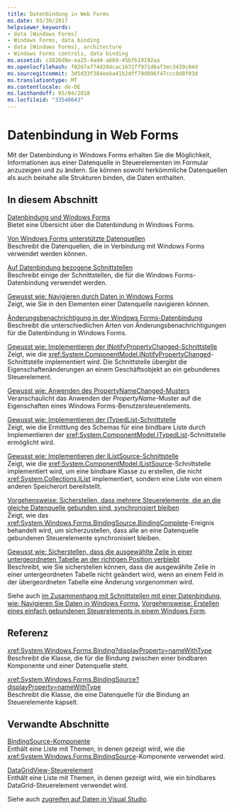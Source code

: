 ```yaml
---
title: Datenbindung in Web Forms
ms.date: 03/30/2017
helpviewer_keywords:
- data [Windows Forms]
- Windows Forms, data binding
- data [Windows Forms], architecture
- Windows Forms controls, data binding
ms.assetid: c3826d8e-ea25-4ad4-a669-45bfb19192aa
ms.openlocfilehash: f0267a774d284cac1672ff971d6af3ec3439c84d
ms.sourcegitcommit: 3d5d33f384eeba41b2dff79d096f47ccc8d8f03d
ms.translationtype: MT
ms.contentlocale: de-DE
ms.lasthandoff: 05/04/2018
ms.locfileid: "33540643"
---
```

# <a name="windows-forms-data-binding"></a>Datenbindung in Web Forms
Mit der Datenbindung in Windows Forms erhalten Sie die Möglichkeit, Informationen aus einer Datenquelle in Steuerelementen im Formular anzuzeigen und zu ändern. Sie können sowohl herkömmliche Datenquellen als auch beinahe alle Strukturen binden, die Daten enthalten.  
  
## <a name="in-this-section"></a>In diesem Abschnitt  
 [Datenbindung und Windows Forms](../../../docs/framework/winforms/data-binding-and-windows-forms.md)  
 Bietet eine Übersicht über die Datenbindung in Windows Forms.  
  
 [Von Windows Forms unterstützte Datenquellen](../../../docs/framework/winforms/data-sources-supported-by-windows-forms.md)  
 Beschreibt die Datenquellen, die in Verbindung mit Windows Forms verwendet werden können.  
  
 [Auf Datenbindung bezogene Schnittstellen](../../../docs/framework/winforms/interfaces-related-to-data-binding.md)  
 Beschreibt einige der Schnittstellen, die für die Windows Forms-Datenbindung verwendet werden.  
  
 [Gewusst wie: Navigieren durch Daten in Windows Forms](../../../docs/framework/winforms/how-to-navigate-data-in-windows-forms.md)  
 Zeigt, wie Sie in den Elementen einer Datenquelle navigieren können.  
  
 [Änderungsbenachrichtigung in der Windows Forms-Datenbindung](../../../docs/framework/winforms/change-notification-in-windows-forms-data-binding.md)  
 Beschreibt die unterschiedlichen Arten von Änderungsbenachrichtigungen für die Datenbindung in Windows Forms.  
  
 [Gewusst wie: Implementieren der INotifyPropertyChanged-Schnittstelle](../../../docs/framework/winforms/how-to-implement-the-inotifypropertychanged-interface.md)  
 Zeigt, wie die <xref:System.ComponentModel.INotifyPropertyChanged>-Schnittstelle implementiert wird. Die Schnittstelle übergibt die Eigenschaftenänderungen an einem Geschäftsobjekt an ein gebundenes Steuerelement.  
  
 [Gewusst wie: Anwenden des PropertyNameChanged-Musters](../../../docs/framework/winforms/how-to-apply-the-propertynamechanged-pattern.md)  
 Veranschaulicht das Anwenden der *PropertyName*-Muster auf die Eigenschaften eines Windows Forms-Benutzersteuerelements.  
  
 [Gewusst wie: Implementieren der ITypedList-Schnittstelle](../../../docs/framework/winforms/how-to-implement-the-itypedlist-interface.md)  
 Zeigt, wie die Ermittlung des Schemas für eine bindbare Liste durch Implementieren der <xref:System.ComponentModel.ITypedList>-Schnittstelle ermöglicht wird.  
  
 [Gewusst wie: Implementieren der IListSource-Schnittstelle](../../../docs/framework/winforms/how-to-implement-the-ilistsource-interface.md)  
 Zeigt, wie die <xref:System.ComponentModel.IListSource>-Schnittstelle implementiert wird, um eine bindbare Klasse zu erstellen, die nicht <xref:System.Collections.IList> implementiert, sondern eine Liste von einem anderen Speicherort bereitstellt.  
  
 [Vorgehensweise: Sicherstellen, dass mehrere Steuerelemente, die an die gleiche Datenquelle gebunden sind, synchronisiert bleiben](../../../docs/framework/winforms/multiple-controls-bound-to-data-source-synchronized.md)  
 Zeigt, wie das <xref:System.Windows.Forms.BindingSource.BindingComplete>-Ereignis behandelt wird, um sicherzustellen, dass alle an eine Datenquelle gebundenen Steuerelemente synchronisiert bleiben.  
  
 [Gewusst wie: Sicherstellen, dass die ausgewählte Zeile in einer untergeordneten Tabelle an der richtigen Position verbleibt](../../../docs/framework/winforms/ensure-the-selected-row-in-a-child-table-correct.md)  
 Beschreibt, wie Sie sicherstellen können, dass die ausgewählte Zeile in einer untergeordneten Tabelle nicht geändert wird, wenn an einem Feld in der übergeordneten Tabelle eine Änderung vorgenommen wird.  
  
 Siehe auch [im Zusammenhang mit Schnittstellen mit einer Datenbindung](http://msdn.microsoft.com/library/41e17s4b\(v=vs.110\)), [wie: Navigieren Sie Daten in Windows Forms](http://msdn.microsoft.com/library/b63ha24w\(v=vs.110\)), [Vorgehensweise: Erstellen eines einfach gebundenen Steuerelements in einem Windows Form](http://msdn.microsoft.com/library/sw223a62\(v=vs.110\)).  
  
## <a name="reference"></a>Referenz  
 <xref:System.Windows.Forms.Binding?displayProperty=nameWithType>  
 Beschreibt die Klasse, die für die Bindung zwischen einer bindbaren Komponente und einer Datenquelle steht.  
  
 <xref:System.Windows.Forms.BindingSource?displayProperty=nameWithType>  
 Beschreibt die Klasse, die eine Datenquelle für die Bindung an Steuerelemente kapselt.  
  
## <a name="related-sections"></a>Verwandte Abschnitte  
 [BindingSource-Komponente](../../../docs/framework/winforms/controls/bindingsource-component.md)  
 Enthält eine Liste mit Themen, in denen gezeigt wird, wie die <xref:System.Windows.Forms.BindingSource>-Komponente verwendet wird.  
  
 [DataGridView-Steuerelement](../../../docs/framework/winforms/controls/datagridview-control-windows-forms.md)  
 Enthält eine Liste mit Themen, in denen gezeigt wird, wie ein bindbares DataGrid-Steuerelement verwendet wird.  
  
 Siehe auch [zugreifen auf Daten in Visual Studio](/visualstudio/data-tools/accessing-data-in-visual-studio).
